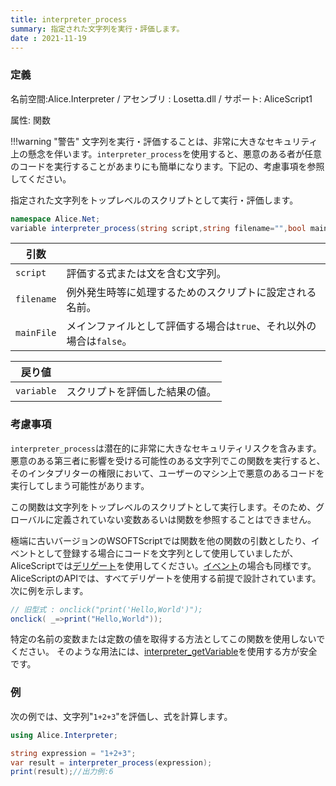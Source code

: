 ```yaml
---
title: interpreter_process
summary: 指定された文字列を実行・評価します。
date : 2021-11-19
---
```

### 定義
名前空間:Alice.Interpreter / アセンブリ : Losetta.dll / サポート: AliceScript1

属性: 関数

!!!warning "警告"
    文字列を実行・評価することは、非常に大きなセキュリティ上の懸念を伴います。`interpreter_process`を使用すると、悪意のある者が任意のコードを実行することがあまりにも簡単になります。下記の、考慮事項を参照してください。

指定された文字列をトップレベルのスクリプトとして実行・評価します。

```cs title="AliceScript"
namespace Alice.Net;
variable interpreter_process(string script,string filename="",bool mainFile=false);
```

|引数| |
|-|-|
|`script`|評価する式または文を含む文字列。|
|`filename`|例外発生時等に処理するためのスクリプトに設定される名前。|
|`mainFile`|メインファイルとして評価する場合は`true`、それ以外の場合は`false`。|

|戻り値| |
|-|-|
|`variable`|スクリプトを評価した結果の値。|

### 考慮事項
`interpreter_process`は潜在的に非常に大きなセキュリティリスクを含みます。
悪意のある第三者に影響を受ける可能性のある文字列でこの関数を実行すると、そのインタプリターの権限において、ユーザーのマシン上で悪意のあるコードを実行してしまう可能性があります。

この関数は文字列をトップレベルのスクリプトとして実行します。そのため、グローバルに定義されていない変数あるいは関数を参照することはできません。

極端に古いバージョンのWSOFTScriptでは関数を他の関数の引数としたり、イベントとして登録する場合にコードを文字列として使用していましたが、AliceScriptでは[デリゲート](../../delegate/index.md)を使用してください。[イベント](../../../general/event.md)の場合も同様です。
AliceScriptのAPIでは、すべてデリゲートを使用する前提で設計されています。
次に例を示します。

```cs title="AliceScript"
// 旧型式 : onclick("print('Hello,World')");
onclick( _=>print("Hello,World"));
```

特定の名前の変数または定数の値を取得する方法としてこの関数を使用しないでください。
そのような用法には、[interpreter_getVariable](./interpreter_getvariable.md)を使用する方が安全です。
### 例
次の例では、文字列"`1+2+3`"を評価し、式を計算します。

```cs title="AliceScript"
using Alice.Interpreter;

string expression = "1+2+3";
var result = interpreter_process(expression);
print(result);//出力例:6
```